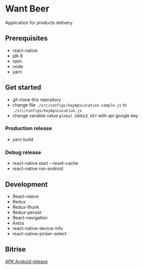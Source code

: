# Want Beer

Application for products delivery

## Prerequisites

- react-native
- jdk 8
- npm
- node
- yarn

## Get started

- git clone this repository
- change file ```./src/configs/keyApiLocation.sample.js``` to ```./src/configs/keyApiLocation.js```
- change variable value ```global.GOOGLE_KEY``` with api google key

### Production release
- yarn build

### Debug release
- react-native start --reset-cache
- react-native run-android

## Development

- React-native
- Redux
- Redux-thunk
- Redux-persist
- React-navigation
- Axios
- react-native-device-info
- react-native-picker-select

## Bitrise
[APK Android release](https://app.bitrise.io/artifact/29577742/p/2bb34a62fef8bbc3574f021a8e1784b9)
